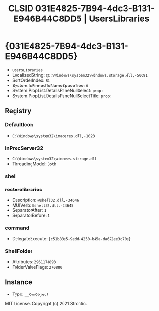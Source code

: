 ﻿---
title: "CLSID 031E4825-7B94-4dc3-B131-E946B44C8DD5 | UsersLibraries"
excerpt: What is COM-Object CLSID 031E4825-7B94-4dc3-B131-E946B44C8DD5?
---

# {031E4825-7B94-4dc3-B131-E946B44C8DD5}

* `UsersLibraries`
* LocalizedString: `@C:\Windows\system32\windows.storage.dll,-50691`
* SortOrderIndex: `84`
* System.IsPinnedToNameSpaceTree: `0`
* System.PropList.DetailsPaneNullSelect: `prop:`
* System.PropList.DetailsPaneNullSelectTitle: `prop:`

## Registry


### DefaultIcon

* `C:\Windows\system32\imageres.dll,-1023`

### InProcServer32

* `C:\Windows\system32\windows.storage.dll`
* ThreadingModel: `Both`

### shell


### restorelibraries

* Description: `@shell32.dll,-34646`
* MUIVerb: `@shell32.dll,-34645`
* SeparatorAfter: `1`
* SeparatorBefore: `1`

### command

* DelegateExecute: `{c51b83e5-9edd-4250-b45a-da672ee3c70e}`

### ShellFolder

* Attributes: `2961178893`
* FolderValueFlags: `270880`

## Instance

* Type: `__ComObject`

MIT License. Copyright (c) 2021 Strontic.


